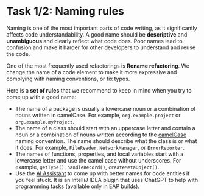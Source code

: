 # Task 1/2: Naming rules

Naming is one of the most important parts of code writing, as it significantly affects code understandability.
A good name should be **descriptive** and **unambiguous** and clearly reflect what code does.
Poor names lead to confusion and make it harder for other developers to understand and reuse the code.

One of the most frequently used refactorings is **Rename refactoring**.
We change the name of a code element to make it more expressive and complying with naming conventions, or fix typos.

Here is a **set of rules** that we recommend to keep in mind when you try to come up with a good name:
- The name of a package is usually a lowercase noun or a combination of nouns written in camelCase.
  For example, `org.example.project` or `org.example.myProject`.
- The name of a class should start with an uppercase letter and contain a noun or a combination of nouns written according to the
  [camelCase](https://en.wikipedia.org/wiki/Camel_case) naming convention. The name should describe what the class is or what it does.
  For example, `FileReader`, `NetworkManager`, or `ErrorReporter`.
- The names of functions, properties, and local variables start with a lowercase letter and use the camel case without underscores.
  For example, `getType()`, `handleRecord()`, `createMetaObject()`.
- Use the [AI Assistant](https://blog.jetbrains.com/idea/2023/06/ai-assistant-in-jetbrains-ides/) to come up with better names for code entities if you feel stuck.
  It is an IntelliJ IDEA plugin that uses ChatGPT to help with programming tasks (available only in EAP builds).
